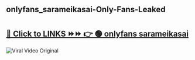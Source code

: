 
 ## onlyfans_sarameikasai-Only-Fans-Leaked

# <h2><a href="https://clipsfans.com/onlyfans_sarameikasai&ref=git">🔗 Click to LINKS ⏩⏩ 👉 🟢 onlyfans sarameikasai </a></h2>

<a href="https://clipsfans.com/onlyfans_sarameikasai&ref=git" rel="nofollow" data-target="animated-image.originalLink"><img src="https://i.ibb.co.com/xMMVF88/686577567.gif" alt="Viral Video Original" style="max-width: 100%; display: inline-block;" data-target="animated-image.originalImage"></a>
